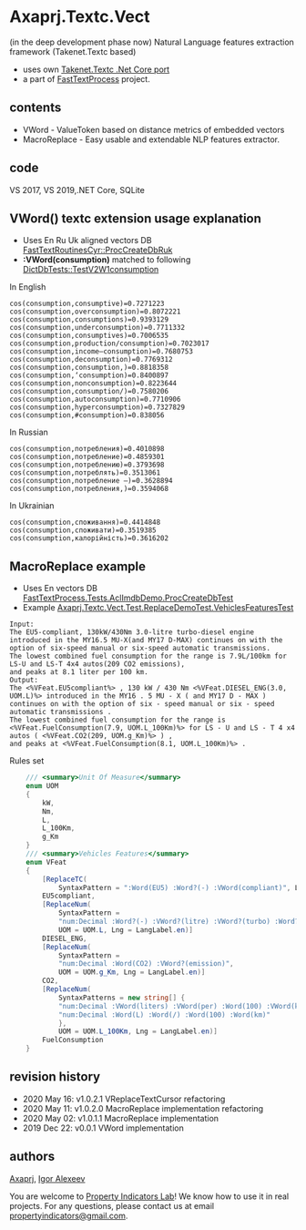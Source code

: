 # Axaprj.Textc.Vect
(in the deep development phase now)
Natural Language features extraction framework (Takenet.Textc based)
- uses own [Takenet.Textc .Net Core port](https://github.com/Axaprj/textc-csharp/tree/port2core)
- a part of [FastTextProcess](https://github.com/Axaprj/FastTextProcess) project.
 
## contents
 - VWord - ValueToken based on distance metrics of embedded vectors
 - MacroReplace - Easy usable and extendable NLP features extractor. 

## code
VS 2017, VS 2019,.NET Core, SQLite

## VWord() textc extension usage explanation
- Uses En Ru Uk aligned vectors DB [FastTextRoutinesCyr::ProcCreateDbRuk](https://github.com/Axaprj/FastTextProcess/blob/master/Tests/FastTextProcess.Tests/FastTextRoutinesCyr.cs)
- **:VWord(consumption)** matched to following [DictDbTests::TestV2W1consumption](https://github.com/Axaprj/FastTextProcess/blob/master/Tests/FastTextProcess.Tests/DictDbTests.cs)

In English
```
cos(consumption,consumptive)=0.7271223 cos(consumption,overconsumption)=0.8072221 cos(consumption,consumptions)=0.9393129 cos(consumption,underconsumption)=0.7711332 cos(consumption,consumptives)=0.7006535 cos(consumption,production/consumption)=0.7023017 cos(consumption,income–consumption)=0.7680753 cos(consumption,deconsumption)=0.7769312 cos(consumption,consumption,)=0.8818358 cos(consumption,‘consumption)=0.8400897 cos(consumption,nonconsumption)=0.8223644 cos(consumption,consumption/)=0.7580206 cos(consumption,autoconsumption)=0.7710906 cos(consumption,hyperconsumption)=0.7327829 cos(consumption,#consumption)=0.838056
```
In Russian
```
cos(consumption,потребления)=0.4010898 cos(consumption,потребление)=0.4859301 cos(consumption,потреблению)=0.3793698 cos(consumption,потреблять)=0.3513061 cos(consumption,потребление —)=0.3628894 cos(consumption,потребления,)=0.3594068
```
In Ukrainian
```
cos(consumption,споживання)=0.4414848 cos(consumption,споживати)=0.3519385 cos(consumption,калорійність)=0.3616202
```
## MacroReplace example
- Uses En vectors DB [FastTextProcess.Tests.AclImdbDemo.ProcCreateDbTest](https://github.com/Axaprj/FastTextProcess/blob/master/Tests/FastTextProcess.Tests/AclImdbDemo.cs)
- Example	[Axaprj.Textc.Vect.Test.ReplaceDemoTest.VehiclesFeaturesTest](https://github.com/Axaprj/FastTextProcess/blob/master/Axaprj.Textc.Vect.Test/ReplaceDemoTest.cs)
```
Input:
The EU5-compliant, 130kW/430Nm 3.0-litre turbo-diesel engine introduced in the MY16.5 MU-X(and MY17 D-MAX) continues on with the option of six-speed manual or six-speed automatic transmissions.
The lowest combined fuel consumption for the range is 7.9L/100km for LS-U and LS-T 4x4 autos(209 CO2 emissions), 
and peaks at 8.1 liter per 100 km.
Output:
The <%VFeat.EU5compliant%> , 130 kW / 430 Nm <%VFeat.DIESEL_ENG(3.0, UOM.L)%> introduced in the MY16 . 5 MU - X ( and MY17 D - MAX ) continues on with the option of six - speed manual or six - speed automatic transmissions . 
The lowest combined fuel consumption for the range is <%VFeat.FuelConsumption(7.9, UOM.L_100Km)%> for LS - U and LS - T 4 x4 autos ( <%VFeat.CO2(209, UOM.g_Km)%> ) , 
and peaks at <%VFeat.FuelConsumption(8.1, UOM.L_100Km)%> .
```
Rules set
```csharp
    /// <summary>Unit Of Measure</summary>
    enum UOM
    {
        kW,
        Nm,
        L,
        L_100Km,
        g_Km
    }
    /// <summary>Vehicles Features</summary>
    enum VFeat
    {
        [ReplaceTC(
            SyntaxPattern = ":Word(EU5) :Word?(-) :VWord(compliant)", Lng = LangLabel.en)]
        EU5compliant,
        [ReplaceNum(
            SyntaxPattern =
            "num:Decimal :Word?(-) :VWord?(litre) :VWord?(turbo) :Word?(-) :VWord(diesel) :VWord(engine)",
            UOM = UOM.L, Lng = LangLabel.en)]
        DIESEL_ENG,
        [ReplaceNum(
            SyntaxPattern =
            "num:Decimal :Word(CO2) :VWord?(emission)",
            UOM = UOM.g_Km, Lng = LangLabel.en)]
        CO2,
        [ReplaceNum(
            SyntaxPatterns = new string[] {
            "num:Decimal :VWord(liters) :VWord(per) :Word(100) :VWord(kilometers)",
            "num:Decimal :Word(L) :Word(/) :Word(100) :Word(km)"
            },
            UOM = UOM.L_100Km, Lng = LangLabel.en)]
        FuelConsumption
    }
```
## revision history
 - 2020 May 16: v1.0.2.1 VReplaceTextCursor refactoring
 - 2020 May 11: v1.0.2.0 MacroReplace implementation refactoring
 - 2020 May 02: v1.0.1.1 MacroReplace implementation
 - 2019 Dec 22: v0.0.1  VWord implementation
 
## authors
[Axaprj](https://github.com/Axaprj), [Igor Alexeev](mailto:axaprj2000@yahoo.com) 

You are welcome to [Property Indicators Lab](https://propertyindicators.github.io/)! 
We know how to use it in real projects.
For any questions, please contact us at email propertyindicators@gmail.com.
